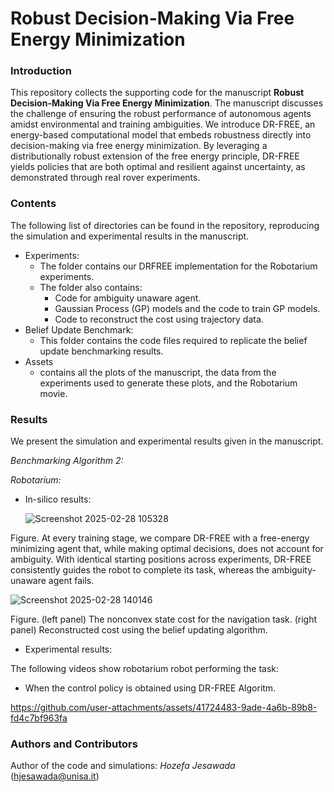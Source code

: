 # Robust Decision-Making Via Free Energy Minimization
### Introduction
This repository collects the supporting code for the manuscript **Robust Decision-Making Via Free Energy Minimization**. The manuscript discusses the challenge of ensuring the robust performance of autonomous agents amidst environmental and training ambiguities. We introduce DR-FREE, an energy-based computational model that embeds robustness directly into decision-making via free energy minimization. By leveraging a distributionally robust extension of the free energy principle, DR-FREE yields policies that are both optimal and resilient against uncertainty, as demonstrated through real rover experiments.
### Contents
The following list of directories can be found in the repository, reproducing the simulation and experimental results in the manuscript.
- Experiments:
  - The folder contains our DRFREE implementation for the Robotarium experiments.
  - The folder also contains:
    - Code for ambiguity unaware agent.
    - Gaussian Process (GP) models and the code to train GP models.
    - Code to reconstruct the cost using trajectory data.  
- Belief Update Benchmark:
  - This folder contains the code files required to replicate the belief update benchmarking results. 
- Assets
  - contains all the plots of the manuscript, the data from the experiments used to generate these plots, and the Robotarium movie. 

### Results
We present the simulation and experimental results given in the manuscript.

*Benchmarking Algorithm 2:*


*Robotarium:*
- In-silico results:

  ![Screenshot 2025-02-28 105328](https://github.com/user-attachments/assets/deea8cb1-bfe5-4427-a46b-b7f25b9a1af4)

Figure. At every training stage, we compare DR-FREE with a free-energy minimizing agent that, while making optimal decisions, does not account for ambiguity. With identical starting positions across experiments, DR-FREE consistently guides the robot to complete its task, whereas the ambiguity-unaware agent fails.

  ![Screenshot 2025-02-28 140146](https://github.com/user-attachments/assets/41696956-ca99-4943-b0fe-c6c7371c90e8)

Figure. (left panel) The nonconvex state cost for the navigation task. (right panel) Reconstructed cost using the belief updating algorithm.

- Experimental results:

The following videos show robotarium robot performing the task:
  - When the control policy is obtained using DR-FREE Algoritm.

https://github.com/user-attachments/assets/41724483-9ade-4a6b-89b8-fd4c7bf963fa




### Authors and Contributors 
Author of the code and simulations: *Hozefa Jesawada* (hjesawada@unisa.it)
